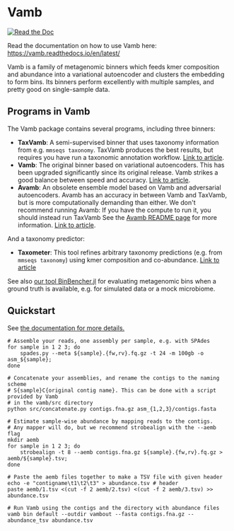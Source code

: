 # Vamb
[![Read the Doc](https://readthedocs.org/projects/vamb/badge/?version=latest)](https://vamb.readthedocs.io/en/latest/)

Read the documentation on how to use Vamb here: https://vamb.readthedocs.io/en/latest/

Vamb is a family of metagenomic binners which feeds kmer composition and abundance into a variational autoencoder and clusters the embedding to form bins.
Its binners perform excellently with multiple samples, and pretty good on single-sample data.

## Programs in Vamb
The Vamb package contains several programs, including three binners:

* __TaxVamb__: A semi-supervised binner that uses taxonomy information from e.g. `mmseqs taxonomy`.
  TaxVamb produces the best results, but requires you have run a taxonomic annotation workflow.
  [Link to article](https://doi.org/10.1101/2024.10.25.620172).
* __Vamb__: The original binner based on variational autoencoders.
  This has been upgraded significantly since its original release.
  Vamb strikes a good balance between speed and accuracy.
  [Link to article](https://doi.org/10.1038/s41587-020-00777-4).
* __Avamb__: An obsolete ensemble model based on Vamb and adversarial autoencoders. 
  Avamb has an accuracy in between Vamb and TaxVamb, but is more computationally demanding than either.
  We don't recommend running Avamb: If you have the compute to run it, you should instead run TaxVamb
  See the [Avamb README page](https://github.com/RasmussenLab/avamb/tree/avamb_new/workflow_avamb) for more information.
  [Link to article](https://doi.org/10.1038/s42003-023-05452-3).

And a taxonomy predictor:
* __Taxometer__: This tool refines arbitrary taxonomy predictions (e.g. from `mmseqs taxonomy`) using kmer composition and co-abundance.
  [Link to article](https://www.nature.com/articles/s41467-024-52771-y)

See also [our tool BinBencher.jl](https://github.com/jakobnissen/BinBencher.jl) for evaluating metagenomic bins when a ground truth is available,
e.g. for simulated data or a mock microbiome.

## Quickstart
See [the documentation for more details.](https://vamb.readthedocs.io/en/latest/)

```shell
# Assemble your reads, one assembly per sample, e.g. with SPAdes
for sample in 1 2 3; do
    spades.py --meta ${sample}.{fw,rv}.fq.gz -t 24 -m 100gb -o asm_${sample};
done    

# Concatenate your assemblies, and rename the contigs to the naming scheme
# S{sample}C{original contig name}. This can be done with a script provided by Vamb
# in the vamb/src directory
python src/concatenate.py contigs.fna.gz asm_{1,2,3}/contigs.fasta

# Estimate sample-wise abundance by mapping reads to the contigs.
# Any mapper will do, but we recommend strobealign with the --aemb flag
mkdir aemb
for sample in 1 2 3; do
    strobealign -t 8 --aemb contigs.fna.gz ${sample}.{fw,rv}.fq.gz > aemb/${sample}.tsv;
done

# Paste the aemb files together to make a TSV file with given header
echo -e "contigname\t1\t2\t3" > abundance.tsv # header
paste aemb/1.tsv <(cut -f 2 aemb/2.tsv) <(cut -f 2 aemb/3.tsv) >> abundance.tsv

# Run Vamb using the contigs and the directory with abundance files
vamb bin default --outdir vambout --fasta contigs.fna.gz --abundance_tsv abundance.tsv
```

